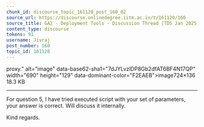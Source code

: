 ```yaml
---
chunk_id: discourse_topic_161120_post_160_02
source_url: https://discourse.onlinedegree.iitm.ac.in/t/161120/160
source_title: GA2 - Deployment Tools - Discussion Thread [TDS Jan 2025]
content_type: discourse
tokens: 91
username: Jivraj
post_number: 160
topic_id: 161120
---
```


 proxy." alt="image" data-base62-sha1="7dJYLvzlDP8Gb2dfAT6BF4N17QP" width="690" height="129" data-dominant-color="F2EAEB">image724×136 18.3 KB

---

For question 5, I have tried executed script with your set of parameters, your answer is correct. Will discuss it internally.

Kind regards.
